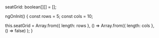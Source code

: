 
seatGrid: boolean[][] = [];

ngOnInit() {
  const rows = 5;
  const cols = 10;

  this.seatGrid = Array.from({ length: rows }, () =>
    Array.from({ length: cols }, () => false)
  );
}
